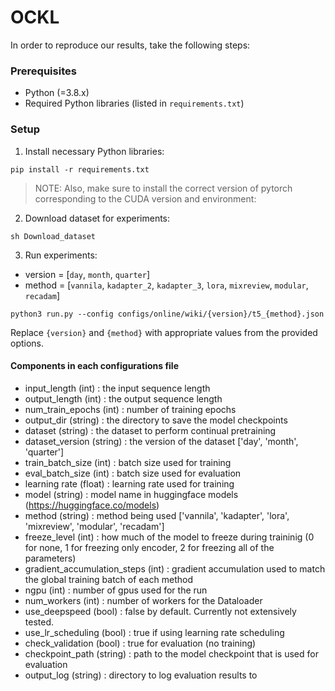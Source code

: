 # OCKL

In order to reproduce our results, take the following steps:

### Prerequisites

- Python (=3.8.x)
- Required Python libraries (listed in `requirements.txt`)

### Setup

1. Install necessary Python libraries:
```
pip install -r requirements.txt
```

> NOTE: Also, make sure to install the correct version of pytorch corresponding to the CUDA version and environment:

2. Download dataset for experiments:
```
sh Download_dataset
```

3. Run experiments:

- version = [`day`, `month`, `quarter`]
- method = [`vannila`, `kadapter_2`, `kadapter_3`, `lora`, `mixreview`, `modular`, `recadam`]

```
python3 run.py --config configs/online/wiki/{version}/t5_{method}.json

```

Replace `{version}` and `{method}` with appropriate values from the provided options.

#### Components in each configurations file
- input_length (int) : the input sequence length
- output_length (int) : the output sequence length
- num_train_epochs (int) : number of training epochs 
- output_dir (string) : the directory to save the model checkpoints
- dataset (string) : the dataset to perform continual pretraining
- dataset_version (string) : the version of the dataset ['day', 'month', 'quarter']
- train_batch_size (int) : batch size used for training
- eval_batch_size (int) : batch size used for evaluation
- learning rate (float) : learning rate used for training
- model (string) : model name in huggingface models (https://huggingface.co/models)
- method (string) : method being used ['vannila', 'kadapter', 'lora', 'mixreview', 'modular', 'recadam']
- freeze_level (int) : how much of the model to freeze during traininig (0 for none, 1 for freezing only encoder, 2 for freezing all of the parameters)
- gradient_accumulation_steps (int) : gradient accumulation used to match the global training batch of each method
- ngpu (int) : number of gpus used for the run
- num_workers (int) : number of workers for the Dataloader
- use_deepspeed (bool) : false by default. Currently not extensively tested.
- use_lr_scheduling (bool) : true if using learning rate scheduling
- check_validation (bool) : true for evaluation (no training)
- checkpoint_path (string) : path to the model checkpoint that is used for evaluation
- output_log (string) : directory to log evaluation results to